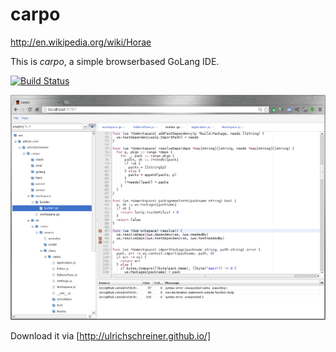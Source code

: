 carpo
=====

http://en.wikipedia.org/wiki/Horae

This is *carpo*, a simple browserbased GoLang IDE.

[![Build Status](https://drone.io/github.com/ulrichSchreiner/carpo/status.png)](https://drone.io/github.com/ulrichSchreiner/carpo/latest)

![Screenshot](screenshot.png)

Download it via [http://ulrichschreiner.github.io/]
